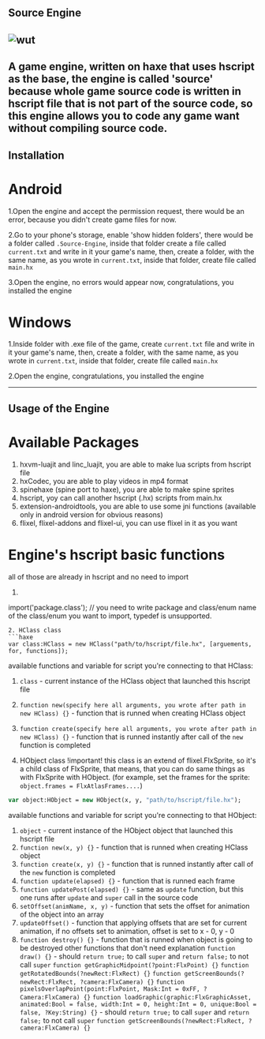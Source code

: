 ## Source Engine
![wut](https://raw.githubusercontent.com/Sirox228/Source-Engine/master/icon.png)
---
A game engine, written on haxe that uses hscript as the base, the engine is called 'source' because whole game source code is written in hscript file that is not part of the source code, so this engine allows you to code any game want without compiling source code.
---
## Installation
# Android
1.Open the engine and accept the permission request, there would be an error, because you didn't create game files for now.

2.Go to your phone's storage, enable 'show hidden folders', there would be a folder called ```.Source-Engine```, inside that folder create a file called ```current.txt``` and write in it your game's name, then, create a folder, with the same name, as you wrote in ```current.txt```, inside that folder, create file called ```main.hx```

3.Open the engine, no errors would appear now, congratulations, you installed the engine

# Windows

1.Inside folder with .exe file of the game, create ```current.txt``` file and write in it your game's name, then, create a folder, with the same name, as you wrote in ```current.txt```, inside that folder, create file called ```main.hx```

2.Open the engine, congratulations, you installed the engine

---
## Usage of the Engine
# Available Packages
1. hxvm-luajit and linc_luajit, you are able to make lua scripts from hscript file
2. hxCodec, you are able to play videos in mp4 format
3. spinehaxe (spine port to haxe), you are able to make spine sprites
3. hscript, yoy can call another hscript (.hx) scripts from main.hx
4. extension-androidtools, you are able to use some jni functions (available only in android version for obvious reasons)
5. flixel, flixel-addons and flixel-ui, you can use flixel in it as you want

# Engine's hscript basic functions
all of those are already in hscript and no need to import
1. ```haxe
import('package.class'); // you need to write package and class/enum name of the class/enum you want to import, typedef is unsupported.
```
2. HClass class
```haxe
var class:HClass = new HClass("path/to/hscript/file.hx", [arguements, for, functions]);
```
available functions and variable for script you're connecting to that HClass:
1. ```class``` - current instance of the HClass object that launched this hscript file
2. ```function new(specify here all arguments, you wrote after path in new HClass) {}``` - function that is runned when creating HClass object
3. ```function create(specify here all arguments, you wrote after path in new HClass) {}``` - function that is runned instantly after call of the ```new``` function is completed

3. HObject class !important! this class is an extend of flixel.FlxSprite, so it's a child class of FlxSprite, that means, that you can do same things as with FlxSprite with HObject. (for example, set the frames for the sprite: ```object.frames = FlxAtlasFrames....```)
```haxe
var object:HObject = new HObject(x, y, "path/to/hscript/file.hx");
```
available functions and variable for script you're connecting to that HObject:
1. ```object``` - current instance of the HObject object that launched this hscript file
2. ```function new(x, y) {}``` - function that is runned when creating HClass object
3. ```function create(x, y) {}``` - function that is runned instantly after call of the ```new``` function is completed
4. ```function update(elapsed) {}``` - function that is runned each frame
5. ```function updatePost(elapsed) {}``` - same as ```update``` function, but this one runs after ```update``` and ```super``` call in the source code
6. ```setOffset(animName, x, y)``` - function that sets the offset for animation of the object into an array
7. ```updateOffset()``` - function that applying offsets that are set for current animation, if no offsets set to animation, offset is set to x - 0, y - 0
4. ```function destroy() {}``` - function that is runned when object is going to be destroyed
other functions that don't need explanation
```function draw() {}``` - should ```return true;``` to call ```super``` and ```return false;``` to not call ```super```
```function getGraphicMidpoint(?point:FlxPoint) {}```
```function getRotatedBounds(?newRect:FlxRect) {}```
```function getScreenBounds(?newRect:FlxRect, ?camera:FlxCamera) {}```
```function pixelsOverlapPoint(point:FlxPoint, Mask:Int = 0xFF, ?Camera:FlxCamera) {}```
```function loadGraphic(graphic:FlxGraphicAsset, animated:Bool = false, width:Int = 0, height:Int = 0, unique:Bool = false, ?Key:String) {}```  - should ```return true;``` to call ```super``` and ```return false;``` to not call ```super```
```function getScreenBounds(?newRect:FlxRect, ?camera:FlxCamera) {}```

